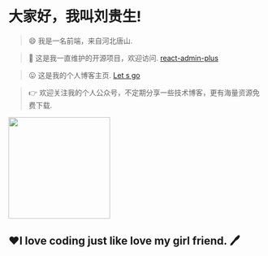 # 大家好，我叫刘贵生!

> 😄 我是一名前端，来自河北唐山.

> 🤔 这是我一直维护的开源项目，欢迎访问. [react-admin-plus](https://www.liuguisheng.vip/react-admin-plus/#/login)

> 😛 这是我的个人博客主页. [Let s go](https://liuguisheng.vip/)

> 👉 欢迎关注我的个人公众号，不定期分享一些技术博客，更有海量资源免费下载.

<img src="https://vkceyugu.cdn.bspapp.com/VKCEYUGU-f20515e1-37e5-4b42-8f7d-454ec2a98cdd/535c6858-8577-4aca-88bd-89b5a7acfaef.jpg" style="width: 200px">

<h2>❤️I love coding just like love my girl friend.&nbsp;🖊️</h2>


